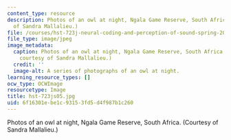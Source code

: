 ```yaml
---
content_type: resource
description: Photos of an owl at night, Ngala Game Reserve, South Africa. (Courtesy
  of Sandra Mallalieu.)
file: /courses/hst-723j-neural-coding-and-perception-of-sound-spring-2005/6f16301ebe1c93153fd5d4f987b1c260_hst-723js05.jpg
file_type: image/jpeg
image_metadata:
  caption: Photos of an owl at night, Ngala Game Reserve, South Africa. (Photograph
    courtesy of Sandra Mallalieu.)
  credit: ''
  image-alt: A series of photographs of an owl at night.
learning_resource_types: []
ocw_type: OCWImage
resourcetype: Image
title: hst-723js05.jpg
uid: 6f16301e-be1c-9315-3fd5-d4f987b1c260
---
```

Photos of an owl at night, Ngala Game Reserve, South Africa. (Courtesy of Sandra Mallalieu.)

